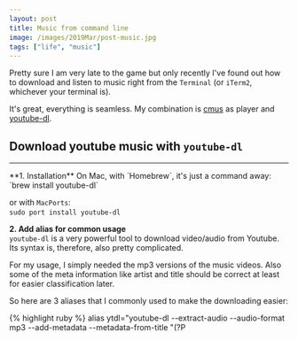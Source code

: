 ```yaml
---
layout: post
title: Music from command line
image: /images/2019Mar/post-music.jpg
tags: ["life", "music"]
---
```


Pretty sure I am very late to the game but only recently I've found out how to 
download and listen to music right from the `Terminal` (or `iTerm2`, whichever your terminal is).  

It's great, everything is seamless.
My combination is [cmus](https://cmus.github.io/) as player and [youtube-dl](https://github.com/rg3/youtube-dl).

## Download youtube music with `youtube-dl`  
<hr>
**1. Installation**  
On Mac, with `Homebrew`, it's just a command away:  
`brew install youtube-dl`  

or with `MacPorts`:  
`sudo port install youtube-dl`

**2. Add alias for common usage**  
`youtube-dl` is a very powerful tool to download video/audio from Youtube.  
Its syntax is, therefore, also pretty complicated.  

For my usage, I simply needed the mp3 versions of the music videos. 
Also some of the meta information like artist and title should be correct at least for easier classification later.  

So here are 3 aliases that I commonly used to make the downloading easier:  

{% highlight ruby %}
alias ytdl="youtube-dl --extract-audio --audio-format mp3 --add-metadata --metadata-from-title \"(?P<title>.+?) (-|_|\|) (?P<artist>.+)\" -o \"%(title)s.mkv\""  
alias ytdl-atal="youtube-dl --extract-audio --audio-format mp3 --add-metadata --metadata-from-title \"(?P<title>.+?) (-|_|\|) (?P<artist>.+) (-|_|\||\() (?P<album>.+)\" -o \"%(title)s.mkv\""
alias ytdl-ta="youtube-dl --extract-audio --audio-format mp3 --add-metadata --metadata-from-title \"(?P<artist>.+?) (-|_|\|) (?P<title>.+)\" -o \"%(title)s.mkv\""
{% endhighlight %}

You can put this to your `.bashrc`, and start using as follow:  
{% highlight ruby %}
`ytdl [youtube url]`  
{% endhighlight %}

What the commands will be doing are:
- Extract audio and save the mp3 version of youtube video specify
- Save meta infos like `artist` and `title` according to partern

**For `ytdl`, the pattern is:** `[title] [separator] [artist]`, in which `[separator]` can be `-` or `_` or `|`  
For example, in the case of following video:  
<iframe width="560" height="315" src="https://www.youtube.com/embed/aTgXgN9fOsk" frameborder="0" allow="accelerometer; autoplay; encrypted-media; gyroscope; picture-in-picture" allowfullscreen></iframe>

- The `title` will be: `(Charlie Puth) Attention`  
- The `artist` will be:  `Josephine Alexandra | Fingerstyle Guitar Cover`  

I used short forms of `artist` (`a`), `title` (`t`), `album` (`at`) as reminder how the pattern looks like

**For `ytdl-atal` (or `artist`, `title`, `album`), the pattern is:** `[title] [separator] [artist] [separator] [album]`, in which `[separator]` is same as above with extra `(` in case of last separator.  

With the same video above, if we use `ytdl-atal`  the result would be:   

- The `title` will be: `(Charlie Puth) Attention`  
- The `artist` will be:  `Josephine Alexandra`  
- The `album` will be:  `Fingerstyle Guitar Cover`  
It is still not perfect yet but it is quite enough for me  

`ytdl-ta` is just a reverse in order of `ytdl`, should be used for cases like in this video:  
<iframe width="560" height="315" src="https://www.youtube.com/embed/tAKnT0g8MtA" frameborder="0" allow="accelerometer; autoplay; encrypted-media; gyroscope; picture-in-picture" allowfullscreen></iframe>  

Of course there will be more patterns of title you will see on youtube but those are the common ones.  

## Play music with `cmus`
<hr>
**1. Installation**  
Again with magic of `Homebrew`, to install `cmus` on Mac is simply:  
`brew install cmus`
The first installation, I've accidentally downloaded and compiled the build on `https://cmus.github.io/#download`. But still `Homebrew` installation is much better.  

**2. Usage**  
`cmus` is a very useful player when you mostly work on Terminal. Its UI has 7 views (that you can switch around using number key 1-7 once cmus open):  
{% highlight ruby %}
VIEWS
       There are 7 views in cmus.  Press keys 1-7 to change active view.

       Library view (1)
              Display all tracks in so-called library. Tracks are sorted
              artist/album tree.  Artist sorting is done alphabetically.
              Albums are sorted by year.

       Sorted library view (2)
              Displays same content as view 1, but as a simple list which is
              automatically sorted by user criteria.

       Playlist view (3)
              Displays editable playlist with optional sorting.

       Play Queue view (4)
              Displays queue of tracks which are played next. These tracks are
              played before anything else (i.e. the playlist or library).

       Browser (5)
              Directory browser.  In this view, music can be added to either
              the library, playlist or queue from the filesystem.

       Filters view (6)
              Lists user defined filters.

       Settings view (7)
              Lists keybindings, unbound commands and options.  Remove
              bindings with D or del, change bindings and variables with enter
              and toggle variables with space.
{% endhighlight %}


If you are used to use terminal, it won't be that hard to use `cmus`. But to make it easier to remember the list of commands, I recommend this [cheatsheet](https://www.cheatography.com/stephenjjohnson/cheat-sheets/cmus/pdf/)  
As of the 2 video above, here is what it will look like after we've added them in playlist:  
![](/images/2019Mar/cmus-playlist.png)  

One thing I definitely loved about `cmus` is that the navigation keys are `j`, `k` for up and down which is super familiar if you used `vim`. So again, everything is seamless. 
There are much more functionalities of cmus to explore and I am still in the learning process.  

Hope you will find this useful if you are also late to the game :)  



